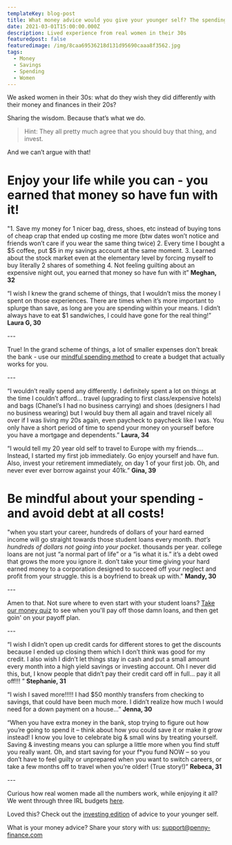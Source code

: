 ```yaml
---
templateKey: blog-post
title: What money advice would you give your younger self? The spending edition.
date: 2021-03-01T15:00:00.000Z
description: Lived experience from real women in their 30s
featuredpost: false
featuredimage: /img/8caa69536218d131d95690caaa8f3562.jpg
tags:
  - Money
  - Savings
  - Spending
  - Women
---
```

We asked women in their 30s: what do they wish they did differently with their money and finances in their 20s? 

Sharing the wisdom. Because that’s what we do. 

> Hint: They all pretty much agree that you should buy that thing, and invest. 

And we can’t argue with that!

# Enjoy your life while you can - you earned that money so have fun with it!

"1. Save my money for 1 nicer bag, dress, shoes, etc instead of buying tons of cheap crap that ended up costing me more (btw dates won’t notice and friends won’t care if you wear the same thing twice) 2. Every time I bought a $5 coffee, put $5 in my savings account at the same moment. 3. Learned about the stock market even at the elementary level by forcing myself to buy literally 2 shares of something 4. Not feeling guilting about an expensive night out, you earned that money so have fun with it” **Meghan, 32**

“I wish I knew the grand scheme of things, that I wouldn’t miss the money I spent on those experiences. There are times when it’s more important to splurge than save, as long are you are spending within your means. I didn’t always have to eat $1 sandwiches, I could have gone for the real thing!” **Laura G, 30**

\---

True! In the grand scheme of things, a lot of smaller expenses don't break the bank - use our [mindful spending method](<mini budget post>) to create a budget that actually works for you. 

\---

“I wouldn’t really spend any differently. I definitely spent a lot on things at the time I couldn’t afford… travel (upgrading to first class/expensive hotels) and bags (Chanel’s I had no business carrying) and shoes (designers I had no business wearing) but I would buy them all again and travel nicely all over if I was living my 20s again, even paycheck to paycheck like I was. You only have a short period of time to spend your money on yourself before you have a mortgage and dependents.” **Laura, 34** 

“I would tell my 20 year old self to travel to Europe with my friends…. Instead, I started my first job immediately. Go enjoy yourself and have fun. Also, invest your retirement immediately, on day 1 of your first job. Oh, and never ever ever borrow against your 401k.” **Gina, 39**

# Be mindful about your spending - and avoid debt at all costs!

"when you start your career, hundreds of dollars of your hard earned income will go straight towards those student loans every month. *that’s hundreds of dollars not going into your pocket*. thousands per year. college loans are not just “a normal part of life” or a “is what it is.” it’s a debt owed that grows the more you ignore it. don’t take your time giving your hard earned money to a corporation designed to succeed off your neglect and profit from your struggle. this is a boyfriend to break up with." **Mandy, 30**  

\---

Amen to that. Not sure where to even start with your student loans?  [Take our money quiz](www.penny-finance.com/quiz) to see when you'll pay off those damn loans, and then get goin' on your payoff plan. 

\---

“I wish I didn’t open up credit cards for different stores to get the discounts because I ended up closing them which I don’t think was good for my credit. I also wish I didn’t let things stay in cash and put a small amount every month into a high yield savings or investing account. Oh I never did this, but, I know people that didn’t pay their credit card off in full… pay it all off!!! ” **Stephanie, 31**  

“I wish I saved more!!!!! I had $50 monthly transfers from checking to savings, that could have been much more. I didn’t realize how much I would need for a down payment on a house…” **Jenna, 30**

“When you have extra money in the bank, stop trying to figure out how you’re going to spend it – think about how you could save it or make it grow instead! I know you love to celebrate big & small wins by treating yourself. Saving & investing means you can splurge a little more when you find stuff you really want. Oh, and start saving for your f*you fund NOW – so you don’t have to feel guilty or unprepared when you want to switch careers, or take a few months off to travel when you’re older! (True story!)” **Rebeca, 31**

\---

Curious how real women made all the numbers work, while enjoying it all? We went through three IRL budgets [here](<real women real budgets blog>).  

Loved this? Check out the [investing edition](<blog 20yoself investing>) of advice to your younger self. 

What is your money advice? Share your story with us: [support@penny-finance.com](<>)